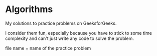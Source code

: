 # Algorithms
My solutions to practice problems on GeeksforGeeks.

I consider them fun, especially because you have to stick to some time complexity and can't just write any code to solve the problem.

file name = name of the practice problem
